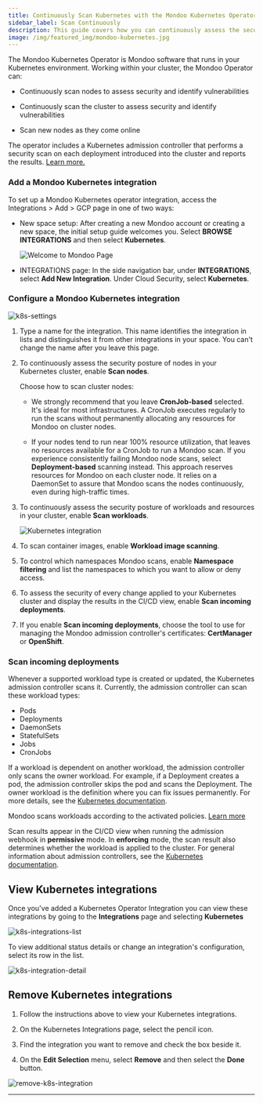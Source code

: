 ```yaml
---
title: Continuously Scan Kubernetes with the Mondoo Kubernetes Operator
sidebar_label: Scan Continuously
description: This guide covers how you can continuously assess the security configuration of your Kubernetes cluster, nodes, and deployments with Mondoo.
image: /img/featured_img/mondoo-kubernetes.jpg
---
```


The Mondoo Kubernetes Operator is Mondoo software that runs in your Kubernetes environment. Working within your cluster, the Mondoo Operator can:

- Continuously scan nodes to assess security and identify vulnerabilities

- Continuously scan the cluster to assess security and identify vulnerabilities

- Scan new nodes as they come online

The operator includes a Kubernetes admission controller that performs a security scan on each deployment introduced into the cluster and reports the results. [Learn more.](/cnspec/cloud/k8s/)

### Add a Mondoo Kubernetes integration

To set up a Mondoo Kubernetes operator integration, access the Integrations > Add > GCP page in one of two ways:

- New space setup: After creating a new Mondoo account or creating a new space, the initial setup guide welcomes you. Select **BROWSE INTEGRATIONS** and then select **Kubernetes**.

  ![Welcome to Mondoo Page](/img/platform/start/welcome_to_mondoo.png)

- INTEGRATIONS page: In the side navigation bar, under **INTEGRATIONS**, select **Add New Integration**. Under Cloud Security, select **Kubernetes**.

### Configure a Mondoo Kubernetes integration

![k8s-settings](/img/platform/infra/cloud/kubernetes/integration-setup.png)

1. Type a name for the integration. This name identifies the integration in lists and distinguishes it from other integrations in your space. You can't change the name after you leave this page.

2. To continuously assess the security posture of nodes in your Kubernetes cluster, enable **Scan nodes**.

   Choose how to scan cluster nodes:

   - We strongly recommend that you leave **CronJob-based** selected. It's ideal for most infrastructures. A CronJob executes regularly to run the scans without permanently allocating any resources for Mondoo on cluster nodes.

   - If your nodes tend to run near 100% resource utilization, that leaves no resources available for a CronJob to run a Mondoo scan. If you experience consistently failing Mondoo node scans, select **Deployment-based** scanning instead. This approach reserves resources for Mondoo on each cluster node. It relies on a DaemonSet to assure that Mondoo scans the nodes continuously, even during high-traffic times.

3. To continuously assess the security posture of workloads and resources in your cluster, enable **Scan workloads**.

   ![Kubernetes integration](/img/platform/infra/cloud/kubernetes/integration-setup-2.png)

4. To scan container images, enable **Workload image scanning**.

5. To control which namespaces Mondoo scans, enable **Namespace filtering** and list the namespaces to which you want to allow or deny access.

6. To assess the security of every change applied to your Kubernetes cluster and display the results in the CI/CD view, enable **Scan incoming deployments**.

7. If you enable **Scan incoming deployments**, choose the tool to use for managing the Mondoo admission controller's certificates: **CertManager** or **OpenShift**.

### Scan incoming deployments

Whenever a supported workload type is created or updated, the Kubernetes admission controller scans it.
Currently, the admission controller can scan these workload types:

- Pods
- Deployments
- DaemonSets
- StatefulSets
- Jobs
- CronJobs

If a workload is dependent on another workload, the admission controller only scans the owner workload. For example, if a Deployment creates a pod, the admission controller skips the pod and scans the Deployment.
The owner workload is the definition where you can fix issues permanently.
For more details, see the [Kubernetes documentation](https://kubernetes.io/docs/concepts/overview/working-with-objects/owners-dependents/).

Mondoo scans workloads according to the activated policies. [Learn more](/platform/security/posture/overview)

Scan results appear in the CI/CD view when running the admission webhook in **permissive** mode.
In **enforcing** mode, the scan result also determines whether the workload is applied to the cluster.
For general information about admission controllers, see the [Kubernetes documentation](https://kubernetes.io/docs/reference/access-authn-authz/admission-controllers/).

## View Kubernetes integrations

Once you've added a Kubernetes Operator Integration you can view these integrations by going to the **Integrations** page and selecting **Kubernetes**

![k8s-integrations-list](/img/platform/infra/cloud/kubernetes/integration-list.png)

To view additional status details or change an integration's configuration, select its row in the list.

![k8s-integration-detail](/img/platform/infra/cloud/kubernetes/integration-details.png)

## Remove Kubernetes integrations

1. Follow the instructions above to view your Kubernetes integrations.

2. On the Kubernetes Integrations page, select the pencil icon.

3. Find the integration you want to remove and check the box beside it.

4. On the **Edit Selection** menu, select **Remove** and then select the **Done** button.

![remove-k8s-integration](/img/platform/infra/cloud/kubernetes/integration-delete.png)

---
